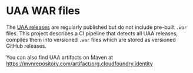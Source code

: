 # UAA WAR files

The [UAA releases](https://github.com/cloudfoundry/uaa/releases) are regularly published but do not include pre-built `.war` files. This project describes a CI pipeline that detects all UAA releases, compiles them into versioned `.war` files which are stored as versioned GitHub releases.

You can also find UAA artifacts on Maven at https://mvnrepository.com/artifact/org.cloudfoundry.identity
